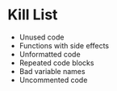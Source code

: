 Kill List
=========
* Unused code
* Functions with side effects
* Unformatted code
* Repeated code blocks	
* Bad variable names
* Uncommented code
